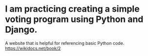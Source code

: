 # I am practicing creating a simple voting program using Python and Django.

A website that is helpful for referencing basic Python code. 
https://wikidocs.net/book/2

